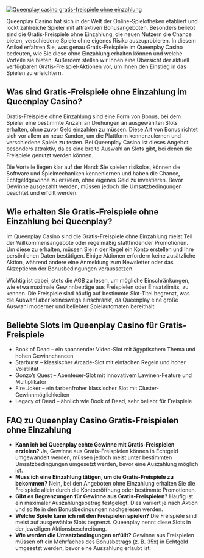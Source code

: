 [![Queenplay casino gratis-freispiele ohne einzahlung](https://123-caf.pages.dev/gitsignup.png)](https://vrmoo.ru/Bt82HjjY)

<p>Queenplay Casino hat sich in der Welt der Online-Spielotheken etabliert und lockt zahlreiche Spieler mit attraktiven Bonusangeboten. Besonders beliebt sind die Gratis-Freispiele ohne Einzahlung, die neuen Nutzern die Chance bieten, verschiedene Spiele ohne eigenes Risiko auszuprobieren. In diesem Artikel erfahren Sie, was genau Gratis-Freispiele im Queenplay Casino bedeuten, wie Sie diese ohne Einzahlung erhalten können und welche Vorteile sie bieten. Außerdem stellen wir Ihnen eine Übersicht der aktuell verfügbaren Gratis-Freispiel-Aktionen vor, um Ihnen den Einstieg in das Spielen zu erleichtern.</p>  <h2>Was sind Gratis-Freispiele ohne Einzahlung im Queenplay Casino?</h2> <p>Gratis-Freispiele ohne Einzahlung sind eine Form von Bonus, bei dem Spieler eine bestimmte Anzahl an Drehungen an ausgewählten Slots erhalten, ohne zuvor Geld einzahlen zu müssen. Diese Art von Bonus richtet sich vor allem an neue Kunden, um die Plattform kennenzulernen und verschiedene Spiele zu testen. Bei Queenplay Casino ist dieses Angebot besonders attraktiv, da es eine breite Auswahl an Slots gibt, bei denen die Freispiele genutzt werden können.</p>  <p>Die Vorteile liegen klar auf der Hand: Sie spielen risikolos, können die Software und Spielmechaniken kennenlernen und haben die Chance, Echtgeldgewinne zu erzielen, ohne eigenes Geld zu investieren. Bevor Gewinne ausgezahlt werden, müssen jedoch die Umsatzbedingungen beachtet und erfüllt werden.</p>  <h2>Wie erhalten Sie Gratis-Freispiele ohne Einzahlung bei Queenplay?</h2> <p>Im Queenplay Casino sind die Gratis-Freispiele ohne Einzahlung meist Teil der Willkommensangebote oder regelmäßig stattfindender Promotionen. Um diese zu erhalten, müssen Sie in der Regel ein Konto erstellen und Ihre persönlichen Daten bestätigen. Einige Aktionen erfordern keine zusätzliche Aktion, während andere eine Anmeldung zum Newsletter oder das Akzeptieren der Bonusbedingungen voraussetzen.</p>  <p>Wichtig ist dabei, stets die AGB zu lesen, um mögliche Einschränkungen, wie etwa maximale Gewinnbeträge aus Freispielen oder Einsatzlimits, zu kennen. Die Freispiele sind häufig auf bestimmte Slot-Titel begrenzt, was die Auswahl aber keineswegs einschränkt, da Queenplay eine große Auswahl moderner und beliebter Spielautomaten bereithält.</p>  <h2>Beliebte Slots im Queenplay Casino für Gratis-Freispiele</h2> <ul>   <li>Book of Dead – ein spannender Video-Slot mit ägyptischem Thema und hohen Gewinnchancen</li>   <li>Starburst – klassischer Arcade-Slot mit einfachen Regeln und hoher Volatilität</li>   <li>Gonzo’s Quest – Abenteuer-Slot mit innovativem Lawinen-Feature und Multiplikator</li>   <li>Fire Joker – ein farbenfroher klassischer Slot mit Cluster-Gewinnmöglichkeiten</li>   <li>Legacy of Dead – ähnlich wie Book of Dead, sehr beliebt für Freispiele</li> </ul>  <h2>FAQ zu Queenplay Casino Gratis-Freispielen ohne Einzahlung</h2> <ul>   <li><strong>Kann ich bei Queenplay echte Gewinne mit Gratis-Freispielen erzielen?</strong>     Ja, Gewinne aus Gratis-Freispielen können in Echtgeld umgewandelt werden, müssen jedoch meist unter bestimmten Umsatzbedingungen umgesetzt werden, bevor eine Auszahlung möglich ist.</li>      <li><strong>Muss ich eine Einzahlung tätigen, um die Gratis-Freispiele zu bekommen?</strong>     Nein, bei den Angeboten ohne Einzahlung erhalten Sie die Freispiele allein durch die Kontoeröffnung oder bestimmte Promotionen.</li>      <li><strong>Gibt es Begrenzungen für Gewinne aus Gratis-Freispielen?</strong>     Häufig ist ein maximaler Auszahlungsbetrag festgelegt. Dies variiert je nach Aktion und sollte in den Bonusbedingungen nachgelesen werden.</li>      <li><strong>Welche Spiele kann ich mit den Freispielen spielen?</strong>     Die Freispiele sind meist auf ausgewählte Slots begrenzt. Queenplay nennt diese Slots in der jeweiligen Aktionsbeschreibung.</li>      <li><strong>Wie werden die Umsatzbedingungen erfüllt?</strong>     Gewinne aus Freispielen müssen oft ein Mehrfaches des Bonusbetrags (z. B. 35x) in Echtgeld umgesetzt werden, bevor eine Auszahlung erlaubt ist.</li> </ul>